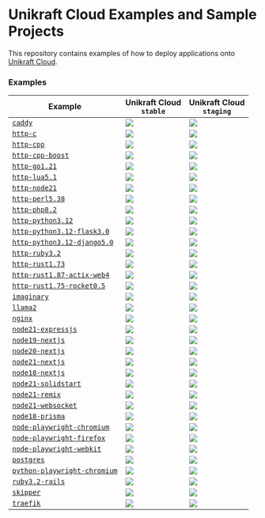 # Unikraft Cloud Examples and Sample Projects

This repository contains examples of how to deploy applications onto [Unikraft Cloud](https://unikraft.cloud).

### Examples

Example | Unikraft Cloud <br /> `stable` | Unikraft Cloud <br /> `staging` |
|-|-|-|
[`caddy`](https://github.com/unikraft-cloud/examples/tree/main/caddy) | [![](https://github.com/unikraft-cloud/examples/actions/workflows/example-caddy-stable.yaml/badge.svg)](https://github.com/unikraft-cloud/examples/actions/workflows/example-caddy-stable.yaml) | [![](https://github.com/unikraft-cloud/examples/actions/workflows/example-caddy-staging.yaml/badge.svg)](https://github.com/unikraft-cloud/examples/actions/workflows/example-caddy-staging.yaml) |
[`http-c`](https://github.com/unikraft-cloud/examples/tree/main/http-c) | [![](https://github.com/unikraft-cloud/examples/actions/workflows/example-http-c-stable.yaml/badge.svg)](https://github.com/unikraft-cloud/examples/actions/workflows/example-http-c-stable.yaml) | [![](https://github.com/unikraft-cloud/examples/actions/workflows/example-http-c-staging.yaml/badge.svg)](https://github.com/unikraft-cloud/examples/actions/workflows/example-http-c-staging.yaml) |
[`http-cpp`](https://github.com/unikraft-cloud/examples/tree/main/http-cpp) | [![](https://github.com/unikraft-cloud/examples/actions/workflows/example-http-cpp-stable.yaml/badge.svg)](https://github.com/unikraft-cloud/examples/actions/workflows/example-http-cpp-stable.yaml) | [![](https://github.com/unikraft-cloud/examples/actions/workflows/example-http-cpp-staging.yaml/badge.svg)](https://github.com/unikraft-cloud/examples/actions/workflows/example-http-cpp-staging.yaml) |
[`http-cpp-boost`](https://github.com/unikraft-cloud/examples/tree/main/http-cpp-boost) | [![](https://github.com/unikraft-cloud/examples/actions/workflows/example-http-cpp-boost-stable.yaml/badge.svg)](https://github.com/unikraft-cloud/examples/actions/workflows/example-http-cpp-boost-stable.yaml) | [![](https://github.com/unikraft-cloud/examples/actions/workflows/example-http-cpp-boost-staging.yaml/badge.svg)](https://github.com/unikraft-cloud/examples/actions/workflows/example-http-cpp-boost-staging.yaml) |
[`http-go1.21`](https://github.com/unikraft-cloud/examples/tree/main/http-go1.21) | [![](https://github.com/unikraft-cloud/examples/actions/workflows/example-http-go1.21-stable.yaml/badge.svg)](https://github.com/unikraft-cloud/examples/actions/workflows/example-http-go1.21-stable.yaml) | [![](https://github.com/unikraft-cloud/examples/actions/workflows/example-http-go1.21-staging.yaml/badge.svg)](https://github.com/unikraft-cloud/examples/actions/workflows/example-http-go1.21-staging.yaml) |
[`http-lua5.1`](https://github.com/unikraft-cloud/examples/tree/main/http-lua5.1) | [![](https://github.com/unikraft-cloud/examples/actions/workflows/example-http-lua5.1-stable.yaml/badge.svg)](https://github.com/unikraft-cloud/examples/actions/workflows/example-http-lua5.1-stable.yaml) | [![](https://github.com/unikraft-cloud/examples/actions/workflows/example-http-lua5.1-staging.yaml/badge.svg)](https://github.com/unikraft-cloud/examples/actions/workflows/example-http-lua5.1-staging.yaml) |
[`http-node21`](https://github.com/unikraft-cloud/examples/tree/main/http-node21) | [![](https://github.com/unikraft-cloud/examples/actions/workflows/example-http-node21-stable.yaml/badge.svg)](https://github.com/unikraft-cloud/examples/actions/workflows/example-http-node21-stable.yaml) | [![](https://github.com/unikraft-cloud/examples/actions/workflows/example-http-node21-staging.yaml/badge.svg)](https://github.com/unikraft-cloud/examples/actions/workflows/example-http-node21-staging.yaml) |
[`http-perl5.38`](https://github.com/unikraft-cloud/examples/tree/main/http-perl5.38) | [![](https://github.com/unikraft-cloud/examples/actions/workflows/example-http-perl5.38-stable.yaml/badge.svg)](https://github.com/unikraft-cloud/examples/actions/workflows/example-http-perl5.38-stable.yaml) | [![](https://github.com/unikraft-cloud/examples/actions/workflows/example-http-perl5.38-staging.yaml/badge.svg)](https://github.com/unikraft-cloud/examples/actions/workflows/example-http-perl5.38-staging.yaml) |
[`http-php8.2`](https://github.com/unikraft-cloud/examples/tree/main/http-php8.2) | [![](https://github.com/unikraft-cloud/examples/actions/workflows/example-http-php8.2-stable.yaml/badge.svg)](https://github.com/unikraft-cloud/examples/actions/workflows/example-http-php8.2-stable.yaml) | [![](https://github.com/unikraft-cloud/examples/actions/workflows/example-http-php8.2-staging.yaml/badge.svg)](https://github.com/unikraft-cloud/examples/actions/workflows/example-http-php8.2-staging.yaml) |
[`http-python3.12`](https://github.com/unikraft-cloud/examples/tree/main/http-python3.12) | [![](https://github.com/unikraft-cloud/examples/actions/workflows/example-http-python3.12-stable.yaml/badge.svg)](https://github.com/unikraft-cloud/examples/actions/workflows/example-http-python3.12-stable.yaml) | [![](https://github.com/unikraft-cloud/examples/actions/workflows/example-http-python3.12-staging.yaml/badge.svg)](https://github.com/unikraft-cloud/examples/actions/workflows/example-http-python3.12-staging.yaml) |
[`http-python3.12-flask3.0`](https://github.com/unikraft-cloud/examples/tree/main/http-python3.12-flask3.0) | [![](https://github.com/unikraft-cloud/examples/actions/workflows/example-http-python3.12-flask3.0-stable.yaml/badge.svg)](https://github.com/unikraft-cloud/examples/actions/workflows/example-http-python3.12-flask3.0-stable.yaml) | [![](https://github.com/unikraft-cloud/examples/actions/workflows/example-http-python3.12-flask3.0-staging.yaml/badge.svg)](https://github.com/unikraft-cloud/examples/actions/workflows/example-http-python3.12-flask3.0-staging.yaml) |
[`http-python3.12-django5.0`](https://github.com/unikraft-cloud/examples/tree/main/http-python3.12-django5.0) | [![](https://github.com/unikraft-cloud/examples/actions/workflows/example-http-python3.12-django5.0-stable.yaml/badge.svg)](https://github.com/unikraft-cloud/examples/actions/workflows/example-http-python3.12-django5.0-stable.yaml) | [![](https://github.com/unikraft-cloud/examples/actions/workflows/example-http-python3.12-django5.0-staging.yaml/badge.svg)](https://github.com/unikraft-cloud/examples/actions/workflows/example-http-python3.12-django5.0-staging.yaml) |
[`http-ruby3.2`](https://github.com/unikraft-cloud/examples/tree/main/http-ruby3.2) | [![](https://github.com/unikraft-cloud/examples/actions/workflows/example-http-ruby3.2-stable.yaml/badge.svg)](https://github.com/unikraft-cloud/examples/actions/workflows/example-http-ruby3.2-stable.yaml) | [![](https://github.com/unikraft-cloud/examples/actions/workflows/example-http-ruby3.2-staging.yaml/badge.svg)](https://github.com/unikraft-cloud/examples/actions/workflows/example-http-ruby3.2-staging.yaml) |
[`http-rust1.73`](https://github.com/unikraft-cloud/examples/tree/main/http-rust1.73) | [![](https://github.com/unikraft-cloud/examples/actions/workflows/example-http-rust1.73-stable.yaml/badge.svg)](https://github.com/unikraft-cloud/examples/actions/workflows/example-http-rust1.73-stable.yaml) | [![](https://github.com/unikraft-cloud/examples/actions/workflows/example-http-rust1.73-staging.yaml/badge.svg)](https://github.com/unikraft-cloud/examples/actions/workflows/example-http-rust1.73-staging.yaml) |
[`http-rust1.87-actix-web4`](https://github.com/unikraft-cloud/examples/tree/main/http-rust1.87-actix-web4) | [![](https://github.com/unikraft-cloud/examples/actions/workflows/example-http-rust1.87-actix-web4-stable.yaml/badge.svg)](https://github.com/unikraft-cloud/examples/actions/workflows/example-http-rust1.87-actix-web4-stable.yaml) | [![](https://github.com/unikraft-cloud/examples/actions/workflows/example-http-rust1.87-actix-web4-staging.yaml/badge.svg)](https://github.com/unikraft-cloud/examples/actions/workflows/example-http-rust1.87-actix-web4-staging.yaml) |
[`http-rust1.75-rocket0.5`](https://github.com/unikraft-cloud/examples/tree/main/http-rust1.75-rocket0.5) | [![](https://github.com/unikraft-cloud/examples/actions/workflows/example-http-rust1.75-rocket0.5-stable.yaml/badge.svg)](https://github.com/unikraft-cloud/examples/actions/workflows/example-http-rust1.75-rocket0.5-stable.yaml) | [![](https://github.com/unikraft-cloud/examples/actions/workflows/example-http-rust1.75-rocket0.5-staging.yaml/badge.svg)](https://github.com/unikraft-cloud/examples/actions/workflows/example-http-rust1.75-rocket0.5-staging.yaml) |
[`imaginary`](https://github.com/unikraft-cloud/examples/tree/main/imaginary) | [![](https://github.com/unikraft-cloud/examples/actions/workflows/example-imaginary-stable.yaml/badge.svg)](https://github.com/unikraft-cloud/examples/actions/workflows/example-imaginary-stable.yaml) | [![](https://github.com/unikraft-cloud/examples/actions/workflows/example-imaginary-staging.yaml/badge.svg)](https://github.com/unikraft-cloud/examples/actions/workflows/example-imaginary-staging.yaml) |
[`llama2`](https://github.com/unikraft-cloud/examples/tree/main/llama2) | [![](https://github.com/unikraft-cloud/examples/actions/workflows/example-llama2-stable.yaml/badge.svg)](https://github.com/unikraft-cloud/examples/actions/workflows/example-llama2-stable.yaml) | [![](https://github.com/unikraft-cloud/examples/actions/workflows/example-llama2-staging.yaml/badge.svg)](https://github.com/unikraft-cloud/examples/actions/workflows/example-llama2-staging.yaml) |
[`nginx`](https://github.com/unikraft-cloud/examples/tree/main/nginx) | [![](https://github.com/unikraft-cloud/examples/actions/workflows/example-nginx-stable.yaml/badge.svg)](https://github.com/unikraft-cloud/examples/actions/workflows/example-nginx-stable.yaml) | [![](https://github.com/unikraft-cloud/examples/actions/workflows/example-nginx-staging.yaml/badge.svg)](https://github.com/unikraft-cloud/examples/actions/workflows/example-nginx-staging.yaml) |
[`node21-expressjs`](https://github.com/unikraft-cloud/examples/tree/main/node21-expressjs) | [![](https://github.com/unikraft-cloud/examples/actions/workflows/example-node21-expressjs-stable.yaml/badge.svg)](https://github.com/unikraft-cloud/examples/actions/workflows/example-node21-expressjs-stable.yaml) | [![](https://github.com/unikraft-cloud/examples/actions/workflows/example-node21-expressjs-staging.yaml/badge.svg)](https://github.com/unikraft-cloud/examples/actions/workflows/example-node21-expressjs-staging.yaml) |
[`node19-nextjs`](https://github.com/unikraft-cloud/examples/tree/main/node21-nextjs) | [![](https://github.com/unikraft-cloud/examples/actions/workflows/example-node19-nextjs-stable.yaml/badge.svg)](https://github.com/unikraft-cloud/examples/actions/workflows/example-node19-nextjs-stable.yaml) | [![](https://github.com/unikraft-cloud/examples/actions/workflows/example-node19-nextjs-staging.yaml/badge.svg)](https://github.com/unikraft-cloud/examples/actions/workflows/example-node19-nextjs-staging.yaml) |
[`node20-nextjs`](https://github.com/unikraft-cloud/examples/tree/main/node21-nextjs) | [![](https://github.com/unikraft-cloud/examples/actions/workflows/example-node20-nextjs-stable.yaml/badge.svg)](https://github.com/unikraft-cloud/examples/actions/workflows/example-node20-nextjs-stable.yaml) | [![](https://github.com/unikraft-cloud/examples/actions/workflows/example-node20-nextjs-staging.yaml/badge.svg)](https://github.com/unikraft-cloud/examples/actions/workflows/example-node20-nextjs-staging.yaml) |
[`node21-nextjs`](https://github.com/unikraft-cloud/examples/tree/main/node21-nextjs) | [![](https://github.com/unikraft-cloud/examples/actions/workflows/example-node21-nextjs-stable.yaml/badge.svg)](https://github.com/unikraft-cloud/examples/actions/workflows/example-node21-nextjs-stable.yaml) | [![](https://github.com/unikraft-cloud/examples/actions/workflows/example-node21-nextjs-staging.yaml/badge.svg)](https://github.com/unikraft-cloud/examples/actions/workflows/example-node21-nextjs-staging.yaml) |
[`node18-nextjs`](https://github.com/unikraft-cloud/examples/tree/main/node21-nextjs) | [![](https://github.com/unikraft-cloud/examples/actions/workflows/example-node18-nextjs-stable.yaml/badge.svg)](https://github.com/unikraft-cloud/examples/actions/workflows/example-node18-nextjs-stable.yaml) | [![](https://github.com/unikraft-cloud/examples/actions/workflows/example-node18-nextjs-staging.yaml/badge.svg)](https://github.com/unikraft-cloud/examples/actions/workflows/example-node18-nextjs-staging.yaml) |
[`node21-solidstart`](https://github.com/unikraft-cloud/examples/tree/main/node21-solid-start) | [![](https://github.com/unikraft-cloud/examples/actions/workflows/example-node21-solidstart-stable.yaml/badge.svg)](https://github.com/unikraft-cloud/examples/actions/workflows/example-node21-solidstart-stable.yaml) | [![](https://github.com/unikraft-cloud/examples/actions/workflows/example-node21-solidstart-staging.yaml/badge.svg)](https://github.com/unikraft-cloud/examples/actions/workflows/example-node21-solidstart-staging.yaml) |
[`node21-remix`](https://github.com/unikraft-cloud/examples/tree/main/node21-remix) | [![](https://github.com/unikraft-cloud/examples/actions/workflows/example-node21-remix-stable.yaml/badge.svg)](https://github.com/unikraft-cloud/examples/actions/workflows/example-node21-remix-stable.yaml) | [![](https://github.com/unikraft-cloud/examples/actions/workflows/example-node21-remix-staging.yaml/badge.svg)](https://github.com/unikraft-cloud/examples/actions/workflows/example-node21-remix-staging.yaml) |
[`node21-websocket`](https://github.com/unikraft-cloud/examples/tree/main/node21-websocket) | [![](https://github.com/unikraft-cloud/examples/actions/workflows/example-node21-websocket-stable.yaml/badge.svg)](https://github.com/unikraft-cloud/examples/actions/workflows/example-node21-websocket-stable.yaml) | [![](https://github.com/unikraft-cloud/examples/actions/workflows/example-node21-websocket-staging.yaml/badge.svg)](https://github.com/unikraft-cloud/examples/actions/workflows/example-node21-websocket-staging.yaml) |
[`node18-prisma`](https://github.com/unikraft-cloud/examples/tree/main/node18-prisma-rest-express) | [![](https://github.com/unikraft-cloud/examples/actions/workflows/example-node18-prisma-stable.yaml/badge.svg)](https://github.com/unikraft-cloud/examples/actions/workflows/example-node18-prisma-stable.yaml) | [![](https://github.com/unikraft-cloud/examples/actions/workflows/example-node18-prisma-staging.yaml/badge.svg)](https://github.com/unikraft-cloud/examples/actions/workflows/example-node18-prisma-staging.yaml) |
[`node-playwright-chromium`](https://github.com/unikraft-cloud/examples/tree/main/node-playwright-chromium) | [![](https://github.com/unikraft-cloud/examples/actions/workflows/example-node-playwright-chromium-stable.yaml/badge.svg)](https://github.com/unikraft-cloud/examples/actions/workflows/example-node-playwright-chromium-stable.yaml) | [![](https://github.com/unikraft-cloud/examples/actions/workflows/example-node-playwright-chromium-staging.yaml/badge.svg)](https://github.com/unikraft-cloud/examples/actions/workflows/example-node-playwright-chromium-staging.yaml) |
[`node-playwright-firefox`](https://github.com/unikraft-cloud/examples/tree/main/node-playwright-firefox) | [![](https://github.com/unikraft-cloud/examples/actions/workflows/example-node-playwright-firefox-stable.yaml/badge.svg)](https://github.com/unikraft-cloud/examples/actions/workflows/example-node-playwright-firefox-stable.yaml) | [![](https://github.com/unikraft-cloud/examples/actions/workflows/example-node-playwright-firefox-staging.yaml/badge.svg)](https://github.com/unikraft-cloud/examples/actions/workflows/example-node-playwright-firefox-staging.yaml) |
[`node-playwright-webkit`](https://github.com/unikraft-cloud/examples/tree/main/node-playwright-webkit) | [![](https://github.com/unikraft-cloud/examples/actions/workflows/example-node-playwright-webkit-stable.yaml/badge.svg)](https://github.com/unikraft-cloud/examples/actions/workflows/example-node-playwright-webkit-stable.yaml) | [![](https://github.com/unikraft-cloud/examples/actions/workflows/example-node-playwright-webkit-staging.yaml/badge.svg)](https://github.com/unikraft-cloud/examples/actions/workflows/example-node-playwright-webkit-staging.yaml) |
[`postgres`](https://github.com/unikraft-cloud/examples/tree/main/postgres) | [![](https://github.com/unikraft-cloud/examples/actions/workflows/example-postgres-stable.yaml/badge.svg)](https://github.com/unikraft-cloud/examples/actions/workflows/example-postgres-stable.yaml) | [![](https://github.com/unikraft-cloud/examples/actions/workflows/example-postgres-staging.yaml/badge.svg)](https://github.com/unikraft-cloud/examples/actions/workflows/example-postgres-staging.yaml) |
[`python-playwright-chromium`](https://github.com/unikraft-cloud/examples/tree/main/python-playwright-chromium) | [![](https://github.com/unikraft-cloud/examples/actions/workflows/example-python-playwright-chromium-stable.yaml/badge.svg)](https://github.com/unikraft-cloud/examples/actions/workflows/example-python-playwright-chromium-stable.yaml) | [![](https://github.com/unikraft-cloud/examples/actions/workflows/example-python-playwright-chromium-staging.yaml/badge.svg)](https://github.com/unikraft-cloud/examples/actions/workflows/example-python-playwright-chromium-staging.yaml) |
[`ruby3.2-rails`](https://github.com/unikraft-cloud/examples/tree/main/ruby3.2-rails) | [![](https://github.com/unikraft-cloud/examples/actions/workflows/example-ruby3.2-rails-stable.yaml/badge.svg)](https://github.com/unikraft-cloud/examples/actions/workflows/example-ruby3.2-rails-stable.yaml) | [![](https://github.com/unikraft-cloud/examples/actions/workflows/example-ruby3.2-rails-staging.yaml/badge.svg)](https://github.com/unikraft-cloud/examples/actions/workflows/example-ruby3.2-rails-staging.yaml) |
[`skipper`](https://github.com/unikraft-cloud/examples/tree/main/skipper) | [![](https://github.com/unikraft-cloud/examples/actions/workflows/example-skipper-stable.yaml/badge.svg)](https://github.com/unikraft-cloud/examples/actions/workflows/example-skipper-stable.yaml) | [![](https://github.com/unikraft-cloud/examples/actions/workflows/example-skipper-staging.yaml/badge.svg)](https://github.com/unikraft-cloud/examples/actions/workflows/example-skipper-staging.yaml) |
[`traefik`](https://github.com/unikraft-cloud/examples/tree/main/traefik) | [![](https://github.com/unikraft-cloud/examples/actions/workflows/example-traefik-stable.yaml/badge.svg)](https://github.com/unikraft-cloud/examples/actions/workflows/example-traefik-stable.yaml) | [![](https://github.com/unikraft-cloud/examples/actions/workflows/example-traefik-staging.yaml/badge.svg)](https://github.com/unikraft-cloud/examples/actions/workflows/example-traefik-staging.yaml) |
